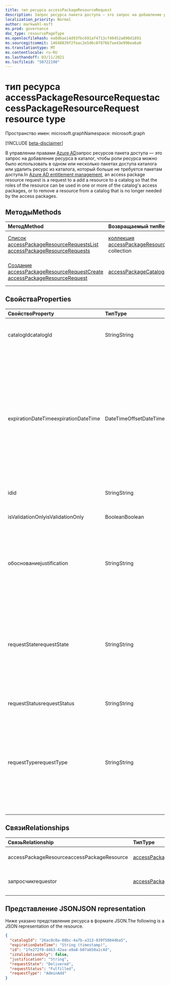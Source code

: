 ```yaml
---
title: тип ресурса accessPackageResourceRequest
description: Запрос ресурса пакета доступа — это запрос на добавление ресурса в каталог, чтобы роли ресурса можно было использовать в одном или более пакетах доступа каталога.
localization_priority: Normal
author: markwahl-msft
ms.prod: governance
doc_type: resourcePageType
ms.openlocfilehash: ea0d6ae14d93fbc691af4713cf40452a890d1891
ms.sourcegitcommit: 14648839f2feac2e5d6c8f876b7ae43e996ea6a0
ms.translationtype: MT
ms.contentlocale: ru-RU
ms.lasthandoff: 03/11/2021
ms.locfileid: "50722190"
---
```

# <a name="accesspackageresourcerequest-resource-type"></a><span data-ttu-id="0bd3e-103">тип ресурса accessPackageResourceRequest</span><span class="sxs-lookup"><span data-stu-id="0bd3e-103">accessPackageResourceRequest resource type</span></span>

<span data-ttu-id="0bd3e-104">Пространство имен: microsoft.graph</span><span class="sxs-lookup"><span data-stu-id="0bd3e-104">Namespace: microsoft.graph</span></span>

[!INCLUDE [beta-disclaimer](../../includes/beta-disclaimer.md)]

<span data-ttu-id="0bd3e-105">В управлении правами [Azure AD](entitlementmanagement-root.md)запрос ресурсов пакета доступа — это запрос на добавление ресурса в каталог, чтобы роли ресурса можно было использовать в одном или несколько пакетах доступа каталога или удалить ресурс из каталога, который больше не требуется пакетам доступа.</span><span class="sxs-lookup"><span data-stu-id="0bd3e-105">In [Azure AD entitlement management](entitlementmanagement-root.md), an access package resource request is a request to a add a resource to a catalog so that the roles of the resource can be used in one or more of the catalog's access packages, or to remove a resource from a catalog that is no longer needed by the access packages.</span></span>

## <a name="methods"></a><span data-ttu-id="0bd3e-106">Методы</span><span class="sxs-lookup"><span data-stu-id="0bd3e-106">Methods</span></span>

| <span data-ttu-id="0bd3e-107">Метод</span><span class="sxs-lookup"><span data-stu-id="0bd3e-107">Method</span></span>       | <span data-ttu-id="0bd3e-108">Возвращаемый тип</span><span class="sxs-lookup"><span data-stu-id="0bd3e-108">Return Type</span></span> | <span data-ttu-id="0bd3e-109">Описание</span><span class="sxs-lookup"><span data-stu-id="0bd3e-109">Description</span></span> |
|:-------------|:------------|:------------|
| [<span data-ttu-id="0bd3e-110">Список accessPackageResourceRequests</span><span class="sxs-lookup"><span data-stu-id="0bd3e-110">List accessPackageResourceRequests</span></span>](../api/accesspackageresourcerequest-list.md) | <span data-ttu-id="0bd3e-111">[коллекция accessPackageResourceRequest](accesspackageresourcerequest.md)</span><span class="sxs-lookup"><span data-stu-id="0bd3e-111">[accessPackageResourceRequest](accesspackageresourcerequest.md) collection</span></span> | <span data-ttu-id="0bd3e-112">Извлечение списка **объектов accessPackageResourceRequest.**</span><span class="sxs-lookup"><span data-stu-id="0bd3e-112">Retrieve a list of **accessPackageResourceRequest** objects.</span></span> |
| [<span data-ttu-id="0bd3e-113">Создание accessPackageResourceRequest</span><span class="sxs-lookup"><span data-stu-id="0bd3e-113">Create accessPackageResourceRequest</span></span>](../api/accesspackageresourcerequest-post.md) | [<span data-ttu-id="0bd3e-114">accessPackageCatalog</span><span class="sxs-lookup"><span data-stu-id="0bd3e-114">accessPackageCatalog</span></span>](accesspackageresourcerequest.md) | <span data-ttu-id="0bd3e-115">Создание нового **объекта accessPackageResourceRequest.**</span><span class="sxs-lookup"><span data-stu-id="0bd3e-115">Create a new **accessPackageResourceRequest** object.</span></span> |

## <a name="properties"></a><span data-ttu-id="0bd3e-116">Свойства</span><span class="sxs-lookup"><span data-stu-id="0bd3e-116">Properties</span></span>

| <span data-ttu-id="0bd3e-117">Свойство</span><span class="sxs-lookup"><span data-stu-id="0bd3e-117">Property</span></span>     | <span data-ttu-id="0bd3e-118">Тип</span><span class="sxs-lookup"><span data-stu-id="0bd3e-118">Type</span></span>        | <span data-ttu-id="0bd3e-119">Описание</span><span class="sxs-lookup"><span data-stu-id="0bd3e-119">Description</span></span> |
|:-------------|:------------|:------------|
|<span data-ttu-id="0bd3e-120">catalogId</span><span class="sxs-lookup"><span data-stu-id="0bd3e-120">catalogId</span></span>|<span data-ttu-id="0bd3e-121">String</span><span class="sxs-lookup"><span data-stu-id="0bd3e-121">String</span></span>|<span data-ttu-id="0bd3e-122">Уникальный ID каталога пакетов доступа.</span><span class="sxs-lookup"><span data-stu-id="0bd3e-122">The unique ID of the access package catalog.</span></span>|
|<span data-ttu-id="0bd3e-123">expirationDateTime</span><span class="sxs-lookup"><span data-stu-id="0bd3e-123">expirationDateTime</span></span>|<span data-ttu-id="0bd3e-124">DateTimeOffset</span><span class="sxs-lookup"><span data-stu-id="0bd3e-124">DateTimeOffset</span></span>|<span data-ttu-id="0bd3e-125">Тип Timestamp представляет сведения о времени и дате с использованием формата ISO 8601 (всегда применяется формат UTC).</span><span class="sxs-lookup"><span data-stu-id="0bd3e-125">The Timestamp type represents date and time information using ISO 8601 format and is always in UTC time.</span></span> <span data-ttu-id="0bd3e-126">Например, значение полуночи 1 января 2014 г. в формате UTC: `2014-01-01T00:00:00Z`.</span><span class="sxs-lookup"><span data-stu-id="0bd3e-126">For example, midnight UTC on Jan 1, 2014 is `2014-01-01T00:00:00Z`</span></span>|
|<span data-ttu-id="0bd3e-127">id</span><span class="sxs-lookup"><span data-stu-id="0bd3e-127">id</span></span>|<span data-ttu-id="0bd3e-128">String</span><span class="sxs-lookup"><span data-stu-id="0bd3e-128">String</span></span>| <span data-ttu-id="0bd3e-129">Только для чтения.</span><span class="sxs-lookup"><span data-stu-id="0bd3e-129">Read-only.</span></span>|
|<span data-ttu-id="0bd3e-130">isValidationOnly</span><span class="sxs-lookup"><span data-stu-id="0bd3e-130">isValidationOnly</span></span>|<span data-ttu-id="0bd3e-131">Boolean</span><span class="sxs-lookup"><span data-stu-id="0bd3e-131">Boolean</span></span>|<span data-ttu-id="0bd3e-132">Если установлено, ресурс не добавляется.</span><span class="sxs-lookup"><span data-stu-id="0bd3e-132">If set, does not add the resource.</span></span>|
|<span data-ttu-id="0bd3e-133">обоснование</span><span class="sxs-lookup"><span data-stu-id="0bd3e-133">justification</span></span>|<span data-ttu-id="0bd3e-134">String</span><span class="sxs-lookup"><span data-stu-id="0bd3e-134">String</span></span>|<span data-ttu-id="0bd3e-135">Обоснование запроса для добавления или удаления ресурса.</span><span class="sxs-lookup"><span data-stu-id="0bd3e-135">The requestor's justification for adding or removing the resource.</span></span>|
|<span data-ttu-id="0bd3e-136">requestState</span><span class="sxs-lookup"><span data-stu-id="0bd3e-136">requestState</span></span>|<span data-ttu-id="0bd3e-137">String</span><span class="sxs-lookup"><span data-stu-id="0bd3e-137">String</span></span>| <span data-ttu-id="0bd3e-138">Результат того, удалось ли службе добавить ресурс в каталог.</span><span class="sxs-lookup"><span data-stu-id="0bd3e-138">The outcome of whether the service was able to add the resource to the catalog.</span></span>  <span data-ttu-id="0bd3e-139">Значение, если `Delivered` ресурс был добавлен или удален.</span><span class="sxs-lookup"><span data-stu-id="0bd3e-139">The value is `Delivered` if the resource was added or removed.</span></span> <span data-ttu-id="0bd3e-140">Только для чтения.</span><span class="sxs-lookup"><span data-stu-id="0bd3e-140">Read-Only.</span></span>|
|<span data-ttu-id="0bd3e-141">requestStatus</span><span class="sxs-lookup"><span data-stu-id="0bd3e-141">requestStatus</span></span>|<span data-ttu-id="0bd3e-142">String</span><span class="sxs-lookup"><span data-stu-id="0bd3e-142">String</span></span>|<span data-ttu-id="0bd3e-143">Только для чтения.</span><span class="sxs-lookup"><span data-stu-id="0bd3e-143">Read-only.</span></span>|
|<span data-ttu-id="0bd3e-144">requestType</span><span class="sxs-lookup"><span data-stu-id="0bd3e-144">requestType</span></span>|<span data-ttu-id="0bd3e-145">String</span><span class="sxs-lookup"><span data-stu-id="0bd3e-145">String</span></span>|<span data-ttu-id="0bd3e-146">Используйте для добавления ресурса, если вызываемая является администратором или владельцем ресурса, или `AdminAdd` `AdminRemove` для удаления ресурса.</span><span class="sxs-lookup"><span data-stu-id="0bd3e-146">Use `AdminAdd` to add a resource, if the caller is an administrator or resource owner, or `AdminRemove` to remove a resource.</span></span> |

## <a name="relationships"></a><span data-ttu-id="0bd3e-147">Связи</span><span class="sxs-lookup"><span data-stu-id="0bd3e-147">Relationships</span></span>

| <span data-ttu-id="0bd3e-148">Связь</span><span class="sxs-lookup"><span data-stu-id="0bd3e-148">Relationship</span></span> | <span data-ttu-id="0bd3e-149">Тип</span><span class="sxs-lookup"><span data-stu-id="0bd3e-149">Type</span></span>        | <span data-ttu-id="0bd3e-150">Описание</span><span class="sxs-lookup"><span data-stu-id="0bd3e-150">Description</span></span> |
|:-------------|:------------|:------------|
|<span data-ttu-id="0bd3e-151">accessPackageResource</span><span class="sxs-lookup"><span data-stu-id="0bd3e-151">accessPackageResource</span></span>|[<span data-ttu-id="0bd3e-152">accessPackageResource</span><span class="sxs-lookup"><span data-stu-id="0bd3e-152">accessPackageResource</span></span>](accesspackageresource.md)| <span data-ttu-id="0bd3e-153">Допускается значение null.</span><span class="sxs-lookup"><span data-stu-id="0bd3e-153">Nullable.</span></span>|
|<span data-ttu-id="0bd3e-154">запросчик</span><span class="sxs-lookup"><span data-stu-id="0bd3e-154">requestor</span></span>|[<span data-ttu-id="0bd3e-155">accessPackageSubject</span><span class="sxs-lookup"><span data-stu-id="0bd3e-155">accessPackageSubject</span></span>](accesspackagesubject.md)| <span data-ttu-id="0bd3e-p103">Только для чтения. Допускается значение null.</span><span class="sxs-lookup"><span data-stu-id="0bd3e-p103">Read-only. Nullable.</span></span>|

## <a name="json-representation"></a><span data-ttu-id="0bd3e-158">Представление JSON</span><span class="sxs-lookup"><span data-stu-id="0bd3e-158">JSON representation</span></span>

<span data-ttu-id="0bd3e-159">Ниже указано представление ресурса в формате JSON.</span><span class="sxs-lookup"><span data-stu-id="0bd3e-159">The following is a JSON representation of the resource.</span></span>

<!-- {
  "blockType": "resource",
  "optionalProperties": [

  ],
  "@odata.type": "microsoft.graph.accessPackageResourceRequest",
  "keyProperty": "id"
}-->

```json
{
  "catalogId": "26ac0c0a-08bc-4a7b-a313-839f58044ba5",
  "expirationDateTime": "String (timestamp)",
  "id": "1fe272f0-d463-42aa-a9a8-b07ab50a1c4d",
  "isValidationOnly": false,
  "justification": "String",
  "requestState": "Delivered",
  "requestStatus": "Fulfilled",
  "requestType": "AdminAdd"
}
```

<!-- uuid: 16cd6b66-4b1a-43a1-adaf-3a886856ed98
2019-02-04 14:57:30 UTC -->
<!-- {
  "type": "#page.annotation",
  "description": "accessPackageResourceRequest resource",
  "keywords": "",
  "section": "documentation",
  "tocPath": ""
}-->


